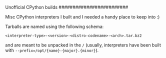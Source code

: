 Unofficial CPython builds
#########################

Misc CPython interpreters I built and I needed a handy place to keep into :)

Tarballs are named using the following schema:

```
<interpreter-type>-<version>-<distro-codename>-<arch>.tar.bz2
```

and are meant to be unpacked in the ``/`` (usually, interpreters have been built
with ``--prefix=/opt/{name}-{major}.{minor}``).
